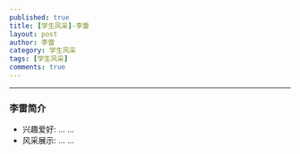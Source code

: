 ```yaml
---
published: true
title: [学生风采]-李雷
layout: post
author: 李雷
category: 学生风采
tags: [学生风采]
comments: true 
---
```

---

### 李雷简介

- 兴趣爱好: ... ...
- 风采展示: ... ...
